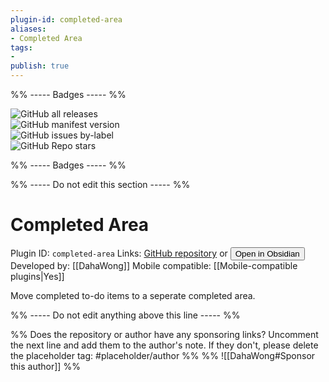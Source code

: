 ```yaml
---
plugin-id: completed-area
aliases:
- Completed Area
tags: 
- 
publish: true
---
```


%% ----- Badges ----- %%

![GitHub all releases](https://img.shields.io/github/downloads/DahaWong/obsidian-completed-area/total?color=573E7A&logo=github&style=for-the-badge)   
![GitHub manifest version](https://img.shields.io/github/manifest-json/v/DahaWong/obsidian-completed-area?color=573E7A&logo=github&style=for-the-badge)   
![GitHub issues by-label](https://img.shields.io/github/issues/DahaWong/obsidian-completed-area/help%20wanted?color=573E7A&logo=github&style=for-the-badge)   
![GitHub Repo stars](https://img.shields.io/github/stars/DahaWong/obsidian-completed-area?color=573E7A&logo=github&style=for-the-badge)

%% ----- Badges ----- %%

%% ----- Do not edit this section ----- %%

# Completed Area

Plugin ID: `completed-area`
Links: [GitHub repository](https://github.com/DahaWong/obsidian-completed-area) or [<button id=HH>Open in Obsidian</button>](obsidian://goto-plugin?id=completed-area)
Developed by: [[DahaWong]]
Mobile compatible: [[Mobile-compatible plugins|Yes]]

Move completed to-do items to a seperate completed area.

%% ----- Do not edit anything above this line ----- %% 

%% Does the repository or author have any sponsoring links? Uncomment the next line and add them to the author's note. If they don't, please delete the placeholder tag: #placeholder/author %%
%% ![[DahaWong#Sponsor this author]] %%
